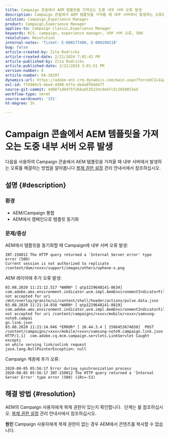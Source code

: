 ```yaml
---
title: Campaign 콘솔에서 AEM 템플릿을 가져오는 도중 내부 서버 오류 발생
description: Campaign 콘솔에서 AEM 템플릿을 가져올 때 내부 서버에서 발생하는 오류를 해결하는 방법을 알아봅니다
solution: Campaign,Experience Manager
product: Campaign,Experience Manager
applies-to: Campaign Classic,Experience Manager
keywords: KCS, campaign, experience manager, 내부 서버 오류, 500
resolution: Resolution
internal-notes: 'Ticket: E-000177400, E-000190218'
bug: false
article-created-by: Zita Rodricks
article-created-date: 2/21/2024 7:02:42 PM
article-published-by: Zita Rodricks
article-published-date: 2/22/2024 3:01:51 PM
version-number: 8
article-number: KA-16297
dynamics-url: https://adobe-ent.crm.dynamics.com/main.aspx?forceUCI=1&pagetype=entityrecord&etn=knowledgearticle&id=ad394ac8-ebd0-ee11-9079-6045bd006268
exl-id: ffd904c5-ebe4-4490-bffe-deda0f64d47f
source-git-commit: 4d8871db475f268ad53522dc9ebfc5c2850853ad
workflow-type: tm+mt
source-wordcount: '151'
ht-degree: 3%

---
```


# Campaign 콘솔에서 AEM 템플릿을 가져오는 도중 내부 서버 오류 발생


다음을 사용하여 Campaign 콘솔에서 AEM 템플릿을 가져올 때 내부 서버에서 발생하는 오류를 해결하는 방법을 알아봅니다 [복제 권한 설정](https://experienceleague.adobe.com/docs/experience-manager-65/administering/security/security.html?lang=en#setting-replication-privileges) 관리 안내서에서 참조하십시오.

## 설명 {#description}


### <b>환경</b>

- AEM/Campaign 통합
- AEM에서 캠페인으로 템플릿 동기화


### <b>문제/증상</b>

AEM에서 템플릿을 동기화할 때 Campaign에 내부 서버 오류 발생:


```
INT-150012 The HTTP query returned a 'Internal Server error' type error (500)
Current session is not authorized to replicate /content/dam/<xxx>/support/images/others/ophone-x.png
```


AEM 레이어에 추가 오류 발생:


```
03.08.2020 11:21:12.517 *WARN* [ qtp1229648141-8634]  com.adobe.ams.environment.indicator.wcm.impl.AemEnvironmentIndicatorFilter not accepted for uri /mnt/overlay/granite/ui/content/shell/header/actions/pulse.data.json
03.08.2020 11:21:14.038 *WARN* [ qtp1229648141-8819]  com.adobe.ams.environment.indicator.wcm.impl.AemEnvironmentIndicatorFilter not accepted for uri /content/campaigns/<xxx>/mobile/<xxx>/samsung-note9.campai
gn.link.json
03.08.2020 11:21:14.046 *ERROR* [ 10.44.3.4 [ 1596453674038]  POST /content/campaigns/<xxx>/mobile/<xxx>/samsung-note9.campaign.link.json HTTP/1.1]  com.adobe.cq.mcm.campaign.servlets.LinkServlet Caught excepti
on while serving link/unlink request
java.lang.NullPointerException: null
```


Campaign 계층에 추가 오류:


```
2020-08-05 05:56:17 Error during synchronization process
2020-08-05 05:56:17 INT-150012 The HTTP query returned a 'Internal Server Error' type error (500) (iRc=-53)
```





## 해결 방법 {#resolution}


AEM의 Campaign 사용자에게 복제 권한이 있는지 확인합니다.  단계는 를 참조하십시오. [복제 권한 설정](https://experienceleague.adobe.com/docs/experience-manager-65/administering/security/security.html?lang=en#setting-replication-privileges) 관리 안내서에서 참조하십시오.

<b>원인</b>
Campaign 사용자에게 복제 권한이 없는 경우 AEM에서 콘텐츠를 복사할 수 없습니다.
